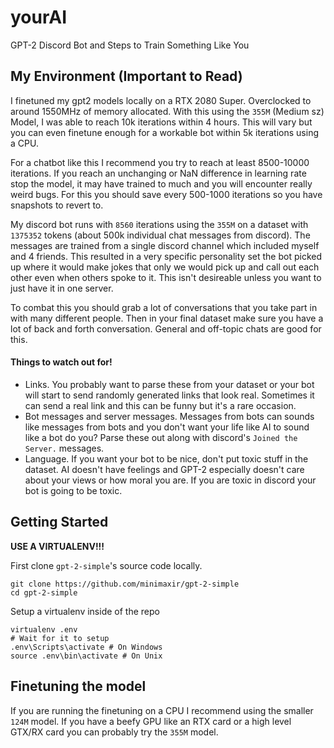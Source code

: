 # yourAI
GPT-2 Discord Bot and Steps to Train Something Like You

## My Environment (Important to Read)

I finetuned my gpt2 models locally on a RTX 2080 Super. Overclocked to around 1550MHz of memory allocated. With this using the `355M` (Medium sz) Model, I was able to reach 10k iterations within 4 hours. This will vary but you can even finetune enough for a workable bot within 5k iterations using a CPU.

For a chatbot like this I recommend you try to reach at least 8500-10000 iterations. If you reach an unchanging or NaN difference in learning rate stop the model, it may have trained to much and you will encounter really weird bugs. For this you should save every 500-1000 iterations so you have snapshots to revert to.

My discord bot runs with `8560` iterations using the `355M` on a dataset with `1375352` tokens (about 500k individual chat messages from discord). The messages are trained from a single discord channel which included myself and 4 friends. This resulted in a very specific personality set the bot picked up where it would make jokes that only we would pick up and call out each other even when others spoke to it. This isn't desireable unless you want to just have it in one server.

To combat this you should grab a lot of conversations that you take part in with many different people. Then in your final dataset make sure you have a lot of back and forth conversation. General and off-topic chats are good for this.

#### Things to watch out for!

- Links. You probably want to parse these from your dataset or your bot will start to send randomly generated links that look real. Sometimes it can send a real link and this can be funny but it's a rare occasion.
- Bot messages and server messages. Messages from bots can sounds like messages from bots and you don't want your life like AI to sound like a bot do you? Parse these out along with discord's `Joined the Server.` messages.
- Language. If you want your bot to be nice, don't put toxic stuff in the dataset. AI doesn't have feelings and GPT-2 especially doesn't care about your views or how moral you are. If you are toxic in discord your bot is going to be toxic.

## Getting Started

**USE A VIRTUALENV!!!**

First clone `gpt-2-simple`'s source code locally.

```
git clone https://github.com/minimaxir/gpt-2-simple
cd gpt-2-simple
```

Setup a virtualenv inside of the repo

```
virtualenv .env
# Wait for it to setup
.env\Scripts\activate # On Windows
source .env\bin\activate # On Unix
```


## Finetuning the model

If you are running the finetuning on a CPU I recommend using the smaller `124M` model. If you have a beefy GPU like an RTX card or a high level GTX/RX card you can probably try the `355M` model.
